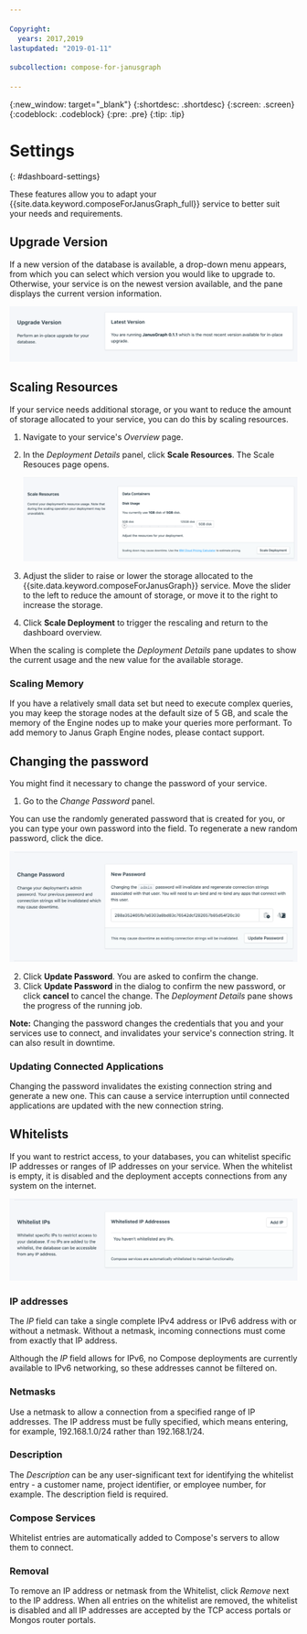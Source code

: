 ```yaml
---

Copyright:
  years: 2017,2019
lastupdated: "2019-01-11"

subcollection: compose-for-janusgraph

---
```


{:new_window: target="_blank"}
{:shortdesc: .shortdesc}
{:screen: .screen}
{:codeblock: .codeblock}
{:pre: .pre}
{:tip: .tip}

# Settings
{: #dashboard-settings}

These features allow you to adapt your {{site.data.keyword.composeForJanusGraph_full}} service to better suit your needs and requirements.


## Upgrade Version

If a new version of the database is available, a drop-down menu appears, from which you can select which version you would like to upgrade to. Otherwise, your service is on the newest version available, and the pane displays the current version information.

![The Version pane](./images/janusgraph-version-show.png "The Version pane")


## Scaling Resources

If your service needs additional storage, or you want to reduce the amount of storage allocated to your service, you can do this by scaling resources.

1. Navigate to your service's _Overview_ page.
2. In the _Deployment Details_ panel, click **Scale Resources**. The Scale Resouces page opens.

    ![The Scale Resources page](./images/janusgraph-scale-show.png "The Scale Resources page")

3. Adjust the slider to raise or lower the storage allocated to the {{site.data.keyword.composeForJanusGraph}} service. Move the slider to the left to reduce the amount of storage, or move it to the right to increase the storage.
4. Click **Scale Deployment** to trigger the rescaling and return to the dashboard overview. 

When the scaling is complete the _Deployment Details_ pane updates to show the current usage and the new value for the available storage.

### Scaling Memory

If you have a relatively small data set but need to execute complex queries, you may keep the storage nodes at the default size of 5 GB, and scale the memory of the Engine nodes up to make your queries more performant. To add memory to Janus Graph Engine nodes, please contact support.


## Changing the password

You might find it necessary to change the password of your service.

1. Go to the _Change Password_ panel. 

  You can use the randomly generated password that is created for you, or you can type your own password into the field. To regenerate a new random password, click the dice. 
  
  ![Updating the JanusGraph password](./images/janusgraph-update-password.png "The automatic password generator")

2. Click **Update Password**. You are asked to confirm the change.
3. Click **Update Password** in the dialog to confirm the new password, or click **cancel** to cancel the change. The _Deployment Details_ pane shows the progress of the running job.

**Note:** Changing the password changes the credentials that you and your services use to connect, and invalidates your service's connection string. It can also result in downtime.

### Updating Connected Applications

Changing the password invalidates the existing connection string and generate a new one. This can cause a service interruption until connected applications are updated with the new connection string.


## Whitelists

If you want to restrict access, to your databases, you can whitelist specific IP addresses or ranges of IP addresses on your service. When the whitelist is empty, it is disabled and the deployment accepts connections from any system on the internet.

![Whitelisting IPs](./images/janusgraph-whitelist-show.png "The whitelist fields.")

### IP addresses
The *IP* field can take a single complete IPv4 address or IPv6 address with or without a netmask. Without a netmask, incoming connections must come from exactly that IP address. 

Although the *IP* field allows for IPv6, no Compose deployments are currently available to IPv6 networking, so these addresses cannot be filtered on.

### Netmasks

Use a netmask to allow a connection from a specified range of IP addresses. The IP address must be fully specified, which means entering, for example, 192.168.1.0/24 rather than 192.168.1/24.

### Description
The *Description* can be any user-significant text for identifying the whitelist entry - a customer name, project identifier, or employee number, for example. The description field is required.

### Compose Services
Whitelist entries are automatically added to Compose's servers to allow them to connect.

### Removal
To remove an IP address or netmask from the Whitelist, click *Remove* next to the IP address.
When all entries on the whitelist are removed, the whitelist is disabled and all IP addresses are accepted by the TCP access portals or Mongos router portals.

